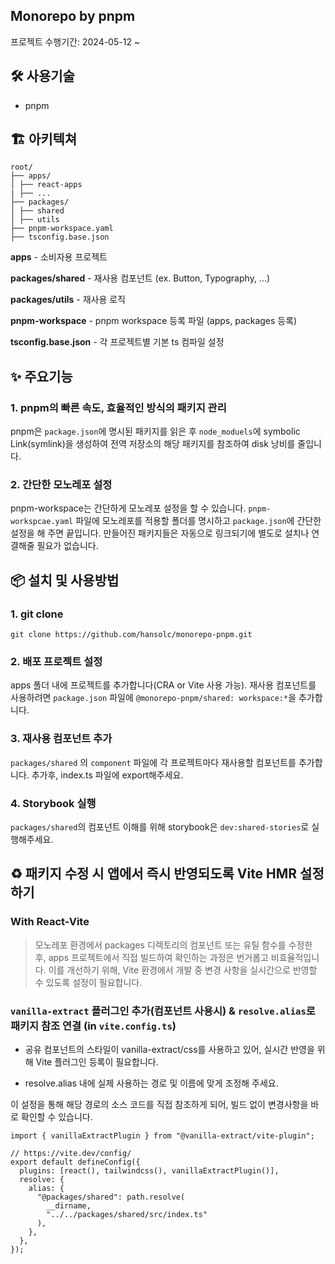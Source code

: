 ## Monorepo by pnpm

프로젝트 수행기간: 2024-05-12 ~

## 🛠️ 사용기술

- pnpm

## 🏗️ 아키텍쳐

```
root/
├── apps/
│ ├── react-apps
| ├── ...
├── packages/
│ ├── shared
│ ├── utils
├── pnpm-workspace.yaml
├── tsconfig.base.json
```

**apps** - 소비자용 프로젝트

**packages/shared** - 재사용 컴포넌트 (ex. Button, Typography, ...)

**packages/utils** - 재사용 로직

**pnpm-workspace** - pnpm workspace 등록 파일 (apps, packages 등록)

**tsconfig.base.json** - 각 프로젝트별 기본 ts 컴파일 설정

## ✨ 주요기능

### 1. pnpm의 빠른 속도, 효율적인 방식의 패키지 관리

pnpm은 `package.json`에 명시된 패키지를 읽은 후 `node_moduels`에 symbolic Link(symlink)을 생성하여 전역 저장소의 해당 패키지를 참조하여 disk 낭비를 줄입니다.

### 2. 간단한 모노레포 설정

pnpm-workspace는 간단하게 모노레포 설정을 할 수 있습니다. `pnpm-workspcae.yaml` 파일에 모노레포를 적용할 폴더를 명시하고 `package.json`에 간단한 설정을 해 주면 끝입니다. 만들어진 패키지들은 자동으로 링크되기에 별도로 설치나 연결해줄 필요가 없습니다.

## 📦 설치 및 사용방법

### 1. git clone

```
git clone https://github.com/hansolc/monorepo-pnpm.git
```

### 2. 배포 프로젝트 설정

apps 폴더 내에 프로젝트를 추가합니다(CRA or Vite 사용 가능). 재사용 컴포넌트를 사용하려면 `package.json` 파일에 `@monorepo-pnpm/shared: workspace:*`을 추가합니다.

### 3. 재사용 컴포넌트 추가

`packages/shared` 의 `component` 파일에 각 프로젝트마다 재사용할 컴포넌트를 추가합니다. 추가후, index.ts 파일에 export해주세요.

### 4. Storybook 실행

`packages/shared`의 컴포넌트 이해를 위해 storybook은 `dev:shared-stories`로 실행해주세요.

## ♻️ 패키지 수정 시 앱에서 즉시 반영되도록 Vite HMR 설정하기

### With React-Vite

> 모노레포 환경에서 packages 디렉토리의 컴포넌트 또는 유틸 함수를 수정한 후, apps 프로젝트에서 직접 빌드하여 확인하는 과정은 번거롭고 비효율적입니다.
> 이를 개선하기 위해, Vite 환경에서 개발 중 변경 사항을 실시간으로 반영할 수 있도록 설정이 필요합니다.

### `vanilla-extract` 플러그인 추가(컴포넌트 사용시) & `resolve.alias`로 패키지 참조 연결 (in `vite.config.ts`)

- 공유 컴포넌트의 스타일이 vanilla-extract/css를 사용하고 있어, 실시간 반영을 위해 Vite 플러그인 등록이 필요합니다.

- resolve.alias 내에 실제 사용하는 경로 및 이름에 맞게 조정해 주세요.

이 설정을 통해 해당 경로의 소스 코드를 직접 참조하게 되어, 빌드 없이 변경사항을 바로 확인할 수 있습니다.

```
import { vanillaExtractPlugin } from "@vanilla-extract/vite-plugin";

// https://vite.dev/config/
export default defineConfig({
  plugins: [react(), tailwindcss(), vanillaExtractPlugin()],
  resolve: {
    alias: {
      "@packages/shared": path.resolve(
        __dirname,
        "../../packages/shared/src/index.ts"
      ),
    },
  },
});

```
